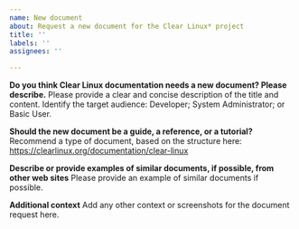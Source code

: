 ```yaml
---
name: New document
about: Request a new document for the Clear Linux* project
title: ''
labels: ''
assignees: ''

---
```


**Do you think Clear Linux documentation needs a new document? Please describe.**
Please provide a clear and concise description of the title and content. Identify the target audience: Developer; System Administrator; or Basic User.

**Should the new document be a guide, a reference, or a tutorial?**
Recommend a type of document, based on the structure here: https://clearlinux.org/documentation/clear-linux

**Describe or provide examples of similar documents, if possible, from other web sites**
Please provide an example of similar documents if possible.

**Additional context**
Add any other context or screenshots for the document request here.
